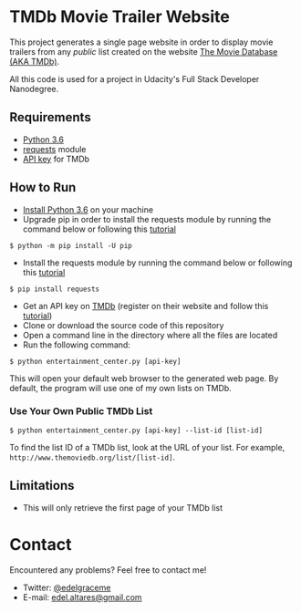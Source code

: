 # TMDb Movie Trailer Website

This project generates a single page website in order to display movie trailers from any *public* list created on the website [The Movie Database (AKA TMDb)](http://themoviedb.org).

All this code is used for a project in Udacity's Full Stack Developer Nanodegree.

## Requirements

* [Python 3.6](https://www.python.org/downloads/)
* [requests](http://docs.python-requests.org/en/master/user/install/#install) module
* [API key](https://developers.themoviedb.org/3/getting-started) for TMDb

## How to Run

* [Install Python 3.6](https://www.python.org/downloads/) on your machine
* Upgrade pip in order to install the requests module by running the command below or following this [tutorial](https://pip.pypa.io/en/stable/installing/#upgrading-pip)

```
$ python -m pip install -U pip
```

* Install the requests module by running the command below or following this [tutorial](http://docs.python-requests.org/en/master/user/install/#install)

```
$ pip install requests
```

* Get an API key on [TMDb](https://themoviedb.org) (register on their website and follow this [tutorial](https://developers.themoviedb.org/3/getting-started))
* Clone or download the source code of this repository
* Open a command line in the directory where all the files are located
* Run the following command:

```
$ python entertainment_center.py [api-key]
```

This will open your default web browser to the generated web page. By default, the program will use one of my own lists on TMDb.

### Use Your Own Public TMDb List

```
$ python entertainment_center.py [api-key] --list-id [list-id]
```

To find the list ID of a TMDb list, look at the URL of your list. For example, `http://www.themoviedb.org/list/[list-id]`.

## Limitations

* This will only retrieve the first page of your TMDb list

# Contact

Encountered any problems? Feel free to contact me!

* Twitter: [@edelgraceme](http://twitter.com/edelgraceme)
* E-mail: edel.altares@gmail.com
